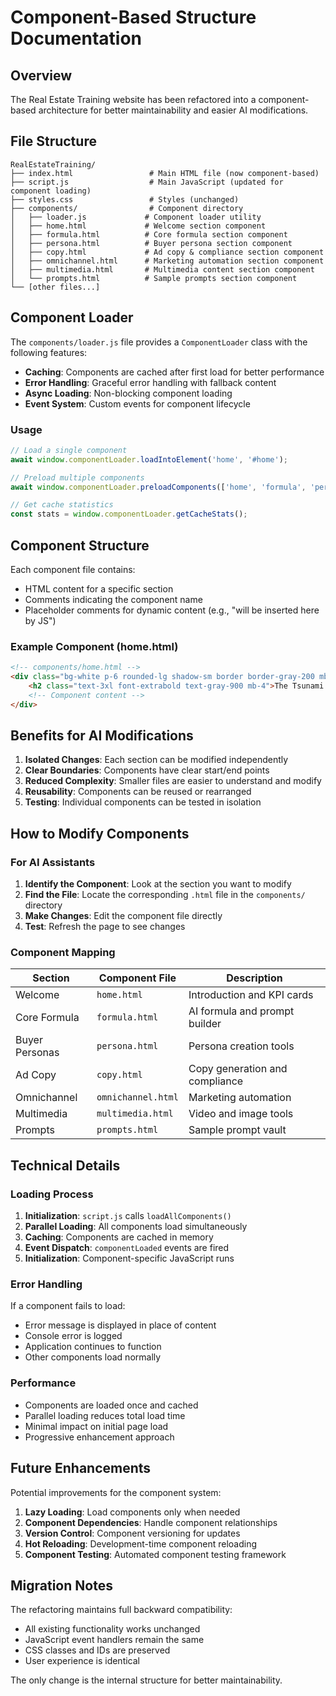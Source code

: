 # Component-Based Structure Documentation

## Overview

The Real Estate Training website has been refactored into a component-based architecture for better maintainability and easier AI modifications.

## File Structure

```
RealEstateTraining/
├── index.html                 # Main HTML file (now component-based)
├── script.js                  # Main JavaScript (updated for component loading)
├── styles.css                 # Styles (unchanged)
├── components/                # Component directory
│   ├── loader.js             # Component loader utility
│   ├── home.html             # Welcome section component
│   ├── formula.html          # Core formula section component
│   ├── persona.html          # Buyer persona section component
│   ├── copy.html             # Ad copy & compliance section component
│   ├── omnichannel.html      # Marketing automation section component
│   ├── multimedia.html       # Multimedia content section component
│   └── prompts.html          # Sample prompts section component
└── [other files...]
```

## Component Loader

The `components/loader.js` file provides a `ComponentLoader` class with the following features:

- **Caching**: Components are cached after first load for better performance
- **Error Handling**: Graceful error handling with fallback content
- **Async Loading**: Non-blocking component loading
- **Event System**: Custom events for component lifecycle

### Usage

```javascript
// Load a single component
await window.componentLoader.loadIntoElement('home', '#home');

// Preload multiple components
await window.componentLoader.preloadComponents(['home', 'formula', 'persona']);

// Get cache statistics
const stats = window.componentLoader.getCacheStats();
```

## Component Structure

Each component file contains:
- HTML content for a specific section
- Comments indicating the component name
- Placeholder comments for dynamic content (e.g., "will be inserted here by JS")

### Example Component (home.html)
```html
<!-- components/home.html -->
<div class="bg-white p-6 rounded-lg shadow-sm border border-gray-200 mb-8">
    <h2 class="text-3xl font-extrabold text-gray-900 mb-4">The Tsunami is Here. Ride the Wave.</h2>
    <!-- Component content -->
</div>
```

## Benefits for AI Modifications

1. **Isolated Changes**: Each section can be modified independently
2. **Clear Boundaries**: Components have clear start/end points
3. **Reduced Complexity**: Smaller files are easier to understand and modify
4. **Reusability**: Components can be reused or rearranged
5. **Testing**: Individual components can be tested in isolation

## How to Modify Components

### For AI Assistants

1. **Identify the Component**: Look at the section you want to modify
2. **Find the File**: Locate the corresponding `.html` file in the `components/` directory
3. **Make Changes**: Edit the component file directly
4. **Test**: Refresh the page to see changes

### Component Mapping

| Section | Component File | Description |
|---------|---------------|-------------|
| Welcome | `home.html` | Introduction and KPI cards |
| Core Formula | `formula.html` | AI formula and prompt builder |
| Buyer Personas | `persona.html` | Persona creation tools |
| Ad Copy | `copy.html` | Copy generation and compliance |
| Omnichannel | `omnichannel.html` | Marketing automation |
| Multimedia | `multimedia.html` | Video and image tools |
| Prompts | `prompts.html` | Sample prompt vault |

## Technical Details

### Loading Process

1. **Initialization**: `script.js` calls `loadAllComponents()`
2. **Parallel Loading**: All components load simultaneously
3. **Caching**: Components are cached in memory
4. **Event Dispatch**: `componentLoaded` events are fired
5. **Initialization**: Component-specific JavaScript runs

### Error Handling

If a component fails to load:
- Error message is displayed in place of content
- Console error is logged
- Application continues to function
- Other components load normally

### Performance

- Components are loaded once and cached
- Parallel loading reduces total load time
- Minimal impact on initial page load
- Progressive enhancement approach

## Future Enhancements

Potential improvements for the component system:

1. **Lazy Loading**: Load components only when needed
2. **Component Dependencies**: Handle component relationships
3. **Version Control**: Component versioning for updates
4. **Hot Reloading**: Development-time component reloading
5. **Component Testing**: Automated component testing framework

## Migration Notes

The refactoring maintains full backward compatibility:
- All existing functionality works unchanged
- JavaScript event handlers remain the same
- CSS classes and IDs are preserved
- User experience is identical

The only change is the internal structure for better maintainability. 